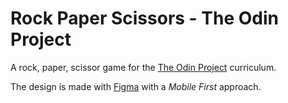 # Rock Paper Scissors - The Odin Project

A rock, paper, scissor game for the [The Odin Project](https://www.theodinproject.com/) curriculum.

The design is made with [Figma](https://figma.com/) with a *Mobile First* approach.